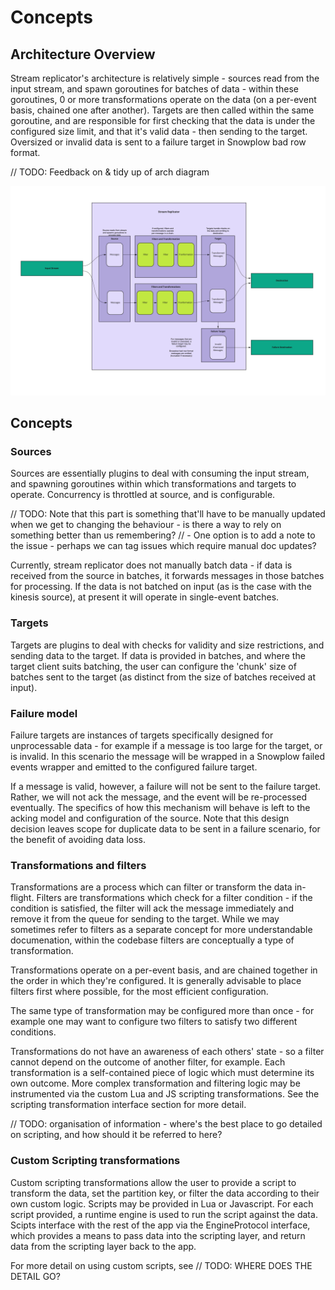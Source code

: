 # Concepts

## Architecture Overview

Stream replicator's architecture is relatively simple - sources read from the input stream, and spawn goroutines for batches of data - within these goroutines, 0 or more transformations operate on the data (on a per-event basis, chained one after another). Targets are then called within the same goroutine, and are responsible for first checking that the data is under the configured size limit, and that it's valid data - then sending to the target. Oversized or invalid data is sent to a failure target in Snowplow bad row format.



// TODO: Feedback on & tidy up of arch diagram

![draft_architecture](assets/draft_sr_architecture.jpg)

## Concepts

### Sources

Sources are essentially plugins to deal with consuming the input stream, and spawning goroutines within which transformations and targets to operate. Concurrency is throttled at source, and is configurable.

// TODO: Note that this part is something that'll have to be manually updated when we get to changing the behaviour - is there a way to rely on something better than us remembering?
// - One option is to add a note to the issue - perhaps we can tag issues which require manual doc updates?

Currently, stream replicator does not manually batch data - if data is received from the source in batches, it forwards messages in those batches for processing. If the data is not batched on input (as is the case with the kinesis source), at present it will operate in single-event batches.

### Targets

Targets are plugins to deal with checks for validity and size restrictions, and sending data to the target. If data is provided in batches, and where the target client suits batching, the user can configure the 'chunk' size of batches sent to the target (as distinct from the size of batches received at input).

### Failure model

Failure targets are instances of targets specifically designed for unprocessable data - for example if a message is too large for the target, or is invalid. In this scenario the message will be wrapped in a Snowplow failed events wrapper and emitted to the configured failure target.

If a message is valid, however, a failure will not be sent to the failure target. Rather, we will not ack the message, and the event will be re-processed eventually. The specifics of how this mechanism will behave is left to the acking model and configuration of the source. Note that this design decision leaves scope for duplicate data to be sent in a failure scenario, for the benefit of avoiding data loss.

### Transformations and filters

Transformations are a process which can filter or transform the data in-flight. Filters are transformations which check for a filter condition - if the condition is satisfied, the filter will ack the message immediately and remove it from the queue for sending to the target. While we may sometimes refer to filters as a separate concept for more understandable documenation, within the codebase filters are conceptually a type of transformation.

Transformations operate on a per-event basis, and are chained together in the order in which they're configured. It is generally advisable to place filters first where possible, for the most efficient configuration.

The same type of transformation may be configured more than once - for example one may want to configure two filters to satisfy two different conditions.

Transformations do not have an awareness of each others' state - so a filter cannot depend on the outcome of another filter, for example. Each transformation is a self-contained piece of logic which must determine its own outcome. More complex transformation and filtering logic may be instrumented via the custom Lua and JS scripting transformations. See the scripting transformation interface section for more detail. 

// TODO: organisation of information - where's the best place to go detailed on scripting, and how should it be referred to here?

### Custom Scripting transformations

Custom scripting transformations allow the user to provide a script to transform the data, set the partition key, or filter the data according to their own custom logic. Scripts may be provided in Lua or Javascript. For each script provided, a runtime engine is used to run the script against the data. Scipts interface with the rest of the app via the EngineProtocol interface, which provides a means to pass data into the scripting layer, and return data from the scripting layer back to the app.

For more detail on using custom scripts, see // TODO: WHERE DOES THE DETAIL GO?


